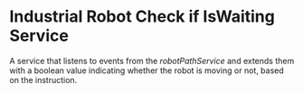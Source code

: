 # Industrial Robot Check if IsWaiting Service
A service that listens to events from the *robotPathService* and extends them with a boolean value indicating
whether the robot is moving or not, based on the instruction.
